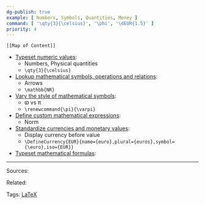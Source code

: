 ```yaml
---
dg-publish: true
example: [ Numbers, Symbols, Quantities, Money ]
command: [ '\qty{3}{\celsius}', '\phi', '\dEUR{1.5}' ]
priority: 4
---
```


```dynamic-embed
[[Map of Content]]
```


<ul class="dataview list-view-ul"><li><span><a aria-label-position="top" aria-label="Typeset numeric values.md" data-href="Typeset numeric values.md" href="Typeset numeric values.md" class="internal-link" target="_blank" rel="noopener">Typeset numeric values</a></span>: <ul class="dataview dataview-ul dataview-result-list-ul"><li class="dataview-result-list-li"><span>Numbers, Physical quantities</span></li><li class="dataview-result-list-li"><span><code>\qty{3}{\celsius}</code></span></li></ul></li><li><span><a aria-label-position="top" aria-label="Lookup mathematical symbols, operations and relations.md" data-href="Lookup mathematical symbols, operations and relations.md" href="Lookup mathematical symbols, operations and relations.md" class="internal-link" target="_blank" rel="noopener">Lookup mathematical symbols, operations and relations</a></span>: <ul class="dataview dataview-ul dataview-result-list-ul"><li class="dataview-result-list-li"><span>Arrows</span></li><li class="dataview-result-list-li"><span><code>\mathbb{NR}</code></span></li></ul></li><li><span><a aria-label-position="top" aria-label="Vary the style of mathematical symbols.md" data-href="Vary the style of mathematical symbols.md" href="Vary the style of mathematical symbols.md" class="internal-link" target="_blank" rel="noopener">Vary the style of mathematical symbols</a></span>: <ul class="dataview dataview-ul dataview-result-list-ul"><li class="dataview-result-list-li"><span>ϖ vs π</span></li><li class="dataview-result-list-li"><span><code>\renewcommand{\pi}{\varpi}</code></span></li></ul></li><li><span><a aria-label-position="top" aria-label="Define custom mathematical expressions.md" data-href="Define custom mathematical expressions.md" href="Define custom mathematical expressions.md" class="internal-link" target="_blank" rel="noopener">Define custom mathematical expressions</a></span>: <ul class="dataview dataview-ul dataview-result-list-ul"><li class="dataview-result-list-li"><span>Norm</span></li></ul></li><li><span><a aria-label-position="top" aria-label="Standardize currencies and monetary values.md" data-href="Standardize currencies and monetary values.md" href="Standardize currencies and monetary values.md" class="internal-link" target="_blank" rel="noopener">Standardize currencies and monetary values</a></span>: <ul class="dataview dataview-ul dataview-result-list-ul"><li class="dataview-result-list-li"><span>Display currency before value</span></li><li class="dataview-result-list-li"><span><code>\DefineCurrency{EUR}{name={euro},plural={euros},symbol={\euro},iso={EUR}}</code></span></li></ul></li><li><span><a aria-label-position="top" aria-label="Typeset mathematical formulas.md" data-href="Typeset mathematical formulas.md" href="Typeset mathematical formulas.md" class="internal-link" target="_blank" rel="noopener">Typeset mathematical formulas</a></span>: <ul class="dataview dataview-ul dataview-result-list-ul"></ul></li></ul>


---


Sources:

Related:

Tags:
[LaTeX](LaTeX.md)
